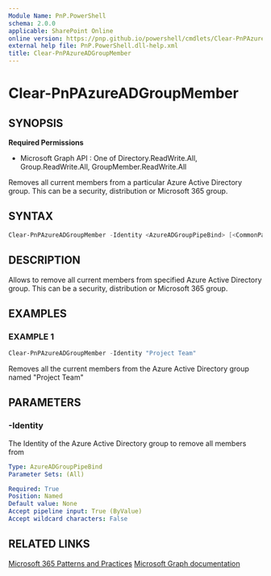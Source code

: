 ```yaml
---
Module Name: PnP.PowerShell
schema: 2.0.0
applicable: SharePoint Online
online version: https://pnp.github.io/powershell/cmdlets/Clear-PnPAzureADGroupMember.html
external help file: PnP.PowerShell.dll-help.xml
title: Clear-PnPAzureADGroupMember
---
```

  
# Clear-PnPAzureADGroupMember

## SYNOPSIS

**Required Permissions**

  * Microsoft Graph API : One of Directory.ReadWrite.All, Group.ReadWrite.All, GroupMember.ReadWrite.All

Removes all current members from a particular Azure Active Directory group. This can be a security, distribution or Microsoft 365 group.

## SYNTAX

```powershell
Clear-PnPAzureADGroupMember -Identity <AzureADGroupPipeBind> [<CommonParameters>]
```

## DESCRIPTION

Allows to remove all current members from specified Azure Active Directory group. This can be a security, distribution or Microsoft 365 group.

## EXAMPLES

### EXAMPLE 1
```powershell
Clear-PnPAzureADGroupMember -Identity "Project Team"
```

Removes all the current members from the Azure Active Directory group named "Project Team"

## PARAMETERS

### -Identity
The Identity of the Azure Active Directory group to remove all members from

```yaml
Type: AzureADGroupPipeBind
Parameter Sets: (All)

Required: True
Position: Named
Default value: None
Accept pipeline input: True (ByValue)
Accept wildcard characters: False
```

## RELATED LINKS

[Microsoft 365 Patterns and Practices](https://aka.ms/m365pnp)
[Microsoft Graph documentation](https://docs.microsoft.com/graph/api/group-delete-members)